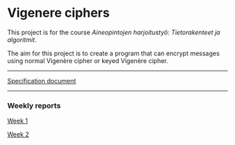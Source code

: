 # Vigenere ciphers

This project is for the course *Aineopintojen harjoitustyö: Tietorakenteet ja algoritmit*.

The aim for this project is to create a program that can encrypt messages using normal Vigenère cipher or keyed Vigenère cipher.

---


[Specification document](https://github.com/riinaalisah/Vigenere-ciphers/blob/master/documentation/specification_document.md)

---

### Weekly reports

[Week 1](https://github.com/riinaalisah/Vigenere-ciphers/blob/master/documentation/weekly_reports/week1.md)

[Week 2](https://github.com/riinaalisah/Vigenere-ciphers/blob/master/documentation/weekly_reports/week2.md)


